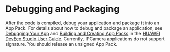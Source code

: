 # Debugging and Packaging<a name="EN-US_TOPIC_0000001055527640"></a>

After the code is compiled, debug your application and package it into an App Pack. For details about how to debug and package an application, see  [Debugging Your App](https://developer.harmonyos.com/en/docs/documentation/doc-guides/debug_overview-0000001053822404)  and  [Building and Creating App Packs](https://developer.harmonyos.com/en/docs/documentation/doc-guides/build_app-0000001053223745)  in the  [HUAWEI DevEco Studio User Guide](https://developer.harmonyos.com/en/docs/documentation/doc-guides/tools_overview-0000001053582387). Currently, IPCamera applications do not support signature. You should release an unsigned App Pack.


